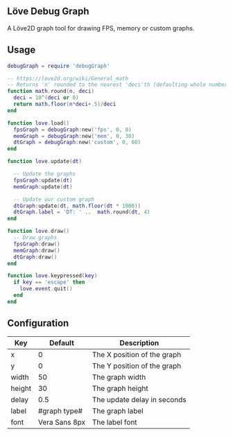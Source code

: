 Löve Debug Graph
------------------

A Löve2D graph tool for drawing FPS, memory or custom graphs.

## Usage

```lua
debugGraph = require 'debugGraph'

-- https://love2d.org/wiki/General_math
-- Returns 'n' rounded to the nearest 'deci'th (defaulting whole numbers).
function math.round(n, deci)
  deci = 10^(deci or 0)
  return math.floor(n*deci+.5)/deci
end

function love.load()
  fpsGraph = debugGraph:new('fps', 0, 0)
  memGraph = debugGraph:new('mem', 0, 30)
  dtGraph = debugGraph:new('custom', 0, 60)
end

function love.update(dt)

  -- Update the graphs
  fpsGraph:update(dt)
  memGraph:update(dt)

  -- Update our custom graph
  dtGraph:update(dt, math.floor(dt * 1000))
  dtGraph.label = 'DT: ' ..  math.round(dt, 4)
end

function love.draw()
  -- Draw graphs
  fpsGraph:draw()
  memGraph:draw()
  dtGraph:draw()
end

function love.keypressed(key)
  if key == 'escape' then
    love.event.quit()
  end
end
```

## Configuration

Key      | Default       | Description
---------|---------------|----------------------------
x        | 0             | The X position of the graph
y        | 0             | The Y position of the graph
width    | 50            | The graph width
height   | 30            | The graph height
delay    | 0.5           | The update delay in seconds
label    | #graph type#  | The graph label
font     | Vera Sans 8px | The label font
